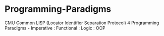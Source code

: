 # Programming-Paradigms
CMU Common LISP (Locator Identifier Separation Protocol)
4 Programming Paradigms - Imperative : Functional : Logic : OOP
